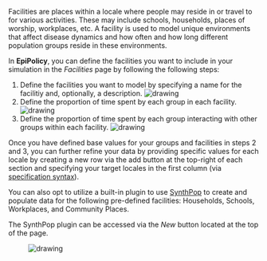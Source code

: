 Facilities are places within a locale where people may reside in or travel to for various activities. These may include schools, households, places of worship, workplaces, etc. 
A facility is used to model unique environments that affect disease dynamics and how often and how long different population groups reside in these environments.

In **EpiPolicy**, you can define the facilities you want to include in your simulation in the *Facilities* page by following the following steps: 
1. Define the facilities you want to model by specifying a name for the facilitiy and, optionally, a description.
    <img src="https://epipolicy.github.io/assets/facilities-1.png" alt="drawing"/>
2. Define the proportion of time spent by each group in each facility.
    <img src="https://epipolicy.github.io/assets/facilities-2.png" alt="drawing"/>
3. Define the proportion of time spent by each group interacting with other groups within each facility.
    <img src="https://epipolicy.github.io/assets/facilities-3.png" alt="drawing"/>  

Once you have defined base values for your groups and facilities in steps 2 and 3, you can further refine your data by providing specific values for each locale by creating a new row via the add button at the top-right of each section and specifying your target locales in the first column (via [specification syntax](/#regex-syntax)).

You can also opt to utilize a built-in plugin to use [SynthPop](https://github.com/UDST/synthpop) to create and populate data for the following pre-defined facilities: Households, Schools, Workplaces, and Community Places. 

The SynthPop plugin can be accessed via the *New* button located at the top of the page.

<figure>
    <img src="https://epipolicy.github.io/assets/facilities-synthpop-button.png" alt="drawing"/>  
</figure>